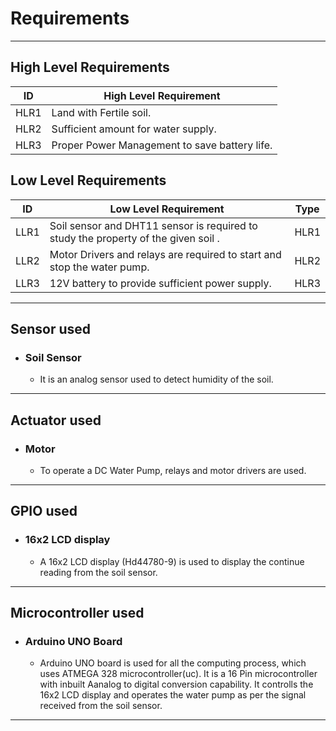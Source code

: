 # Requirements
---

##  High Level Requirements

| ID | High Level Requirement |
|----|------------------------|
| HLR1 | Land with Fertile soil. |
| HLR2 | Sufficient amount for water supply. | 
| HLR3 | Proper Power Management to save battery life. |

## Low Level Requirements

| ID | Low Level Requirement | Type |
|----|-----------------------|------|
| LLR1 | Soil sensor and DHT11 sensor is required to study the property of the given soil .| HLR1 |
| LLR2 | Motor Drivers and relays are required to start and stop the water pump. | HLR2 |
| LLR3 | 12V battery to provide sufficient power supply. | HLR3 |

---

## Sensor used

* ### Soil Sensor
  * It is an analog sensor used to detect humidity of the soil.
  
---

## Actuator used

* ### Motor
  * To operate a DC Water Pump, relays and motor drivers are used.
 
---
## GPIO used

* ### 16x2 LCD display
  * A 16x2 LCD display (Hd44780-9) is used to display the continue reading from the soil sensor.

---
## Microcontroller used

* ### Arduino UNO Board
  * Arduino UNO board is used for all the computing process, which uses ATMEGA 328 microcontroller(uc). It is a 16 Pin microcontroller with inbuilt Aanalog to digital conversion capability. It controlls the 16x2 LCD display and operates the water pump as per the signal received from the soil sensor.

---

